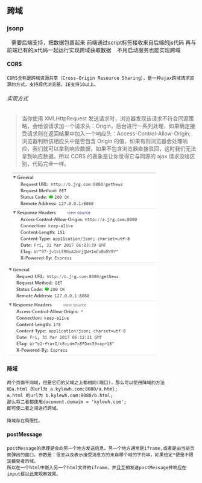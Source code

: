 ## 跨域

### jsonp
    需要后端支持，把数据包裹起来
    前端通过script标签接收来自后端的js代码
    再与前端已有的js代码一起运行实现跨域获取数据
    不用启动服务也能实现跨域
    
#### CORS
    CORS全称是跨域资源共享（Cross-Origin Resource Sharing），是一种ajax跨域请求资源的方式，支持现代浏览器，IE支持10以上。
###### 实现方式
>当你使用 XMLHttpRequest 发送请求时，浏览器发现该请求不符合同源策略，会给该请求加一个请求头：Origin，后台进行一系列处理，如果确定接受请求则在返回结果中加入一个响应头：Access-Control-Allow-Origin; 浏览器判断该相应头中是否包含 Origin 的值，如果有则浏览器会处理响应，我们就可以拿到响应数据，如果不包含浏览器直接驳回，这时我们无法拿到响应数据。所以 CORS 的表象是让你觉得它与同源的 ajax 请求没啥区别，代码完全一样。

    <img src="cors/cors-img.png" tit="cors-img">
    <img src="cors/cors-img2.png" >
#### 降域
    两个页面不同域，但是它们的父域之上都相同(端口)，那么可以使用降域的方法
    如a.html 的url为 a.kylewh.com:8080/a.html;
    a.html 的url为 b.kylewh.com:8080/b.html;
    那么将二者都使用document.domaim = 'kylewh.com';
    即可使二者之间进行跨域。

    降域存在局限性。


#### postMessage
    postMessage的原理是会向另一个地方发送信息，另一个地方通常是iframe,或者是由当前页面弹出的窗口。参数是：信息以及表示接受消息方的来自哪个域的字符串，如果给定*便是不限定接受者的域。
    所以在一个html中嵌入另一个html文件的iframe，并且互相发送postMessage并响应在input框以此来观察效果。

